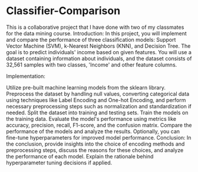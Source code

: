 # Classifier-Comparison

This is a collaborative project that I have done with two of my classmates for the data mining course.
Introduction:
In this project, you will implement and compare the performance of three classification models: Support Vector Machine (SVM), k-Nearest Neighbors (KNN), and Decision Tree. The goal is to predict individuals' income based on given features. You will use a dataset containing information about individuals, and the dataset consists of 32,561 samples with two classes, 'Income' and other feature columns.

Implementation:

Utilize pre-built machine learning models from the sklearn library.
Preprocess the dataset by handling null values, converting categorical data using techniques like Label Encoding and One-hot Encoding, and perform necessary preprocessing steps such as normalization and standardization if needed.
Split the dataset into training and testing sets.
Train the models on the training data.
Evaluate the model's performance using metrics like accuracy, precision, recall, F1-score, and the confusion matrix.
Compare the performance of the models and analyze the results.
Optionally, you can fine-tune hyperparameters for improved model performance.
Conclusion:
In the conclusion, provide insights into the choice of encoding methods and preprocessing steps, discuss the reasons for these choices, and analyze the performance of each model. Explain the rationale behind hyperparameter tuning decisions if applied.


